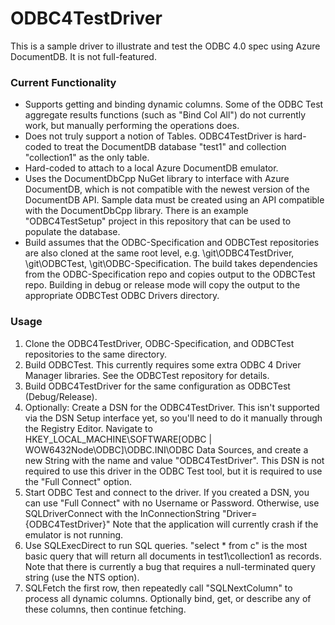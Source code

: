 # ODBC4TestDriver

This is a sample driver to illustrate and test the ODBC 4.0 spec using Azure DocumentDB. It is not full-featured.

### Current Functionality
* Supports getting and binding dynamic columns. Some of the ODBC Test aggregate results functions (such as "Bind Col All") do not currently work, but manually performing the operations does.
* Does not truly support a notion of Tables. ODBC4TestDriver is hard-coded to treat the DocumentDB database "test1" and collection "collection1" as the only table.
* Hard-coded to attach to a local Azure DocumentDB emulator.
* Uses the DocumentDbCpp NuGet library to interface with Azure DocumentDB, which is not compatible with the newest version of the DocumentDB API. Sample data must be created using an API compatible with the DocumentDbCpp library. There is an example "ODBC4TestSetup" project in this repository that can be used to populate the database.
* Build assumes that the ODBC-Specification and ODBCTest repositories are also cloned at the same root level, e.g. \git\ODBC4TestDriver, \git\ODBCTest, \git\ODBC-Specification. The build takes dependencies from the ODBC-Specification repo and copies output to the ODBCTest repo. Building in debug or release mode will copy the output to the appropriate ODBCTest ODBC Drivers directory.

### Usage
1. Clone the ODBC4TestDriver, ODBC-Specification, and ODBCTest repositories to the same directory.
2. Build ODBCTest. This currently requires some extra ODBC 4 Driver Manager libraries. See the ODBCTest repository for details.
3. Build ODBC4TestDriver for the same configuration as ODBCTest (Debug/Release).
4. Optionally: Create a DSN for the ODBC4TestDriver. This isn't supported via the DSN Setup interface yet, so you'll need to do it manually through the Registry Editor. Navigate to HKEY_LOCAL_MACHINE\SOFTWARE\[ODBC | WOW6432Node\ODBC]\ODBC.INI\ODBC Data Sources, and create a new String with the name and value "ODBC4TestDriver". This DSN is not required to use this driver in the ODBC Test tool, but it is required to use the "Full Connect" option.
5. Start ODBC Test and connect to the driver. If you created a DSN, you can use "Full Connect" with no Username or Password. Otherwise, use SQLDriverConnect with the InConnectionString "Driver={ODBC4TestDriver}" Note that the application will currently crash if the emulator is not running.
6. Use SQLExecDirect to run SQL queries. "select * from c" is the most basic query that will return all documents in test1\collection1 as records. Note that there is currently a bug that requires a null-terminated query string (use the NTS option).
7. SQLFetch the first row, then repeatedly call "SQLNextColumn" to process all dynamic columns. Optionally bind, get, or describe any of these columns, then continue fetching.
